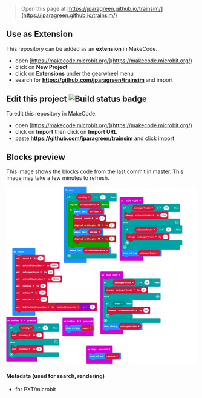 
> Open this page at [https://jparagreen.github.io/trainsim/](https://jparagreen.github.io/trainsim/)

## Use as Extension

This repository can be added as an **extension** in MakeCode.

* open [https://makecode.microbit.org/](https://makecode.microbit.org/)
* click on **New Project**
* click on **Extensions** under the gearwheel menu
* search for **https://github.com/jparagreen/trainsim** and import

## Edit this project ![Build status badge](https://github.com/jparagreen/trainsim/workflows/MakeCode/badge.svg)

To edit this repository in MakeCode.

* open [https://makecode.microbit.org/](https://makecode.microbit.org/)
* click on **Import** then click on **Import URL**
* paste **https://github.com/jparagreen/trainsim** and click import

## Blocks preview

This image shows the blocks code from the last commit in master.
This image may take a few minutes to refresh.

![A rendered view of the blocks](https://github.com/jparagreen/trainsim/raw/master/.github/makecode/blocks.png)

#### Metadata (used for search, rendering)

* for PXT/microbit
<script src="https://makecode.com/gh-pages-embed.js"></script><script>makeCodeRender("{{ site.makecode.home_url }}", "{{ site.github.owner_name }}/{{ site.github.repository_name }}");</script>
